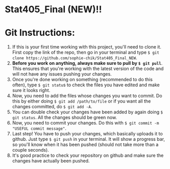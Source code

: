 # Stat405_Final (NEW)!!
# Git Instructions:
1. If this is your first time working with this project, you'll need to clone it. First copy the link of the repo, then go in your terminal and type `$ git clone https://github.com/sophie-chik/Stat405_Final_NEW`.
1. **Before you work on anything, always make sure to pull by `$ git pull`**. This ensures that you're working with the latest version of the code and will not have any issues pushing your changes.
1. Once you're done working on something (recommended to do this often), type `$ git statu`s to check the files you have edited and make sure it looks right.
1. Now, you need to add the files whose changes you want to commit. Do this by either doing `$ git add /path/to/file` or if you want all the changes committed, do `$ git add -A`.
1. You can double check your changes have been added by again doing `$ git status`. All the changes should be green now. 
1. Now, you need to commit your changes. Do this with `$ git commit -m "USEFUL commit message"`.
1. Last step! You have to push your changes, which basically uploads it to github. Just type `$ git push` in your terminal. It will show a progress bar, so you'll know when it has been pushed (should not take more than a couple seconds).
1. It's good practice to check your repository on github and make sure the changes have actually been pushed.
